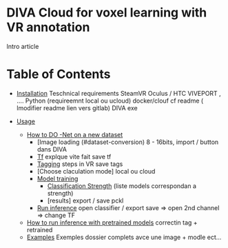 # DIVA Cloud for voxel learning with VR annotation

Intro article

# Table of Contents
- [Installation](#installation)
Teschnical requirements
SteamVR 
Oculus / HTC VIVEPORT , ....
Python (requireemnt local ou ucloud)
docker/clouf cf readme ( lmodifier readme lien vers gitlab)
DIVA exe


- [Usage](#usage)
  * [How to DO -Net on a new dataset](#how-to-run-nnu-net-on-a-new-dataset)
    + [Image loading (#dataset-conversion)
    8 - 16bits, import / button dans DIVA
    + [Tf](#experiment-planning-and-preprocessing)
    explque vite fait 
    save tf
    + [Tagging](#experiment-planning-and-preprocessing)
    steps in VR 
    save tags
    + [Choose claculation mode]
    local ou cloud
    + [Model training](#model-training)
      - [Classification Strength](#2d-u-net) (liste models correspondan a strength)
      - [results] 
      export / save pckl
    + [Run inference](#run-inference)
    open classifier / 
    export save => open 2nd channel => change TF
  * [How to run inference with pretrained models](#how-to-run-inference-with-pretrained-models)
  correctin tag + retrained
  * [Examples](#examples)
  Exemples dossier complets avce une image + modle ect...

